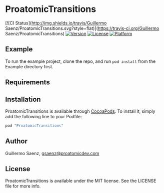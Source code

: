 # ProatomicTransitions

[![CI Status](http://img.shields.io/travis/Guillermo Saenz/ProatomicTransitions.svg?style=flat)](https://travis-ci.org/Guillermo Saenz/ProatomicTransitions)
[![Version](https://img.shields.io/cocoapods/v/ProatomicTransitions.svg?style=flat)](http://cocoapods.org/pods/ProatomicTransitions)
[![License](https://img.shields.io/cocoapods/l/ProatomicTransitions.svg?style=flat)](http://cocoapods.org/pods/ProatomicTransitions)
[![Platform](https://img.shields.io/cocoapods/p/ProatomicTransitions.svg?style=flat)](http://cocoapods.org/pods/ProatomicTransitions)

## Example

To run the example project, clone the repo, and run `pod install` from the Example directory first.

## Requirements

## Installation

ProatomicTransitions is available through [CocoaPods](http://cocoapods.org). To install
it, simply add the following line to your Podfile:

```ruby
pod "ProatomicTransitions"
```

## Author

Guillermo Saenz, gsaenz@proatomicdev.com

## License

ProatomicTransitions is available under the MIT license. See the LICENSE file for more info.
